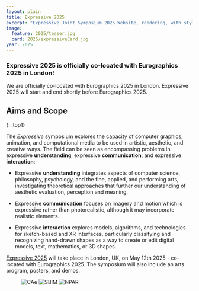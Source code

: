```yaml
---
layout: plain
title: Expressive 2025
excerpt: "Expressive Joint Symposium 2025 Website, rendering, with style!"
image:
  feature: 2025/teaser.jpg
  card: 2025/expressiveCard.jpg
year: 2025
---
```

### Expressive 2025 is officially co-located with Eurographics 2025 in London!

We are officially co-located with Eurographics 2025 in London. Expressive 2025 will start and end shortly before Eurographics 2025.

## Aims and Scope
{: .top1}

The _Expressive_ symposium explores the capacity of computer graphics, animation, and computational media to be used in artistic, aesthetic, and creative ways. The field can be seen as encompassing problems in expressive __understanding__, expressive __communication__, and expressive __interaction__:

* Expressive __understanding__ integrates aspects of computer science, philosophy, psychology, and the fine, applied, and performing arts, investigating theoretical approaches that further our understanding of aesthetic evaluation, perception and meaning.

* Expressive __communication__ focuses on imagery and motion which is expressive rather than photorealistic, although it may incorporate realistic elements.

* Expressive __interaction__ explores models, algorithms, and technologies for sketch-based and XR interfaces, particularly classifying and recognizing hand-drawn shapes as a way to create or edit digital models, text, mathematics, or 3D shapes.

[Expressive 2025](http://expressive.graphics/2025/) will take place in London, UK, on May 12th 2025 - co-located with Eurographics 2025. The symposium will also include an arts program, posters, and demos.

<!-- featured images -->
<figure class="top3" >
	<img class="col-xs-12 col-sm-4" src="/img/2018/CAe.png" alt="CAe">
	<img class="col-xs-12 col-sm-4" src="/img/2018/SBIM.png" alt="SBIM">
	<img class="col-xs-12 col-sm-4" src="/img/2018/NPAR.png" alt="NPAR">
</figure>
